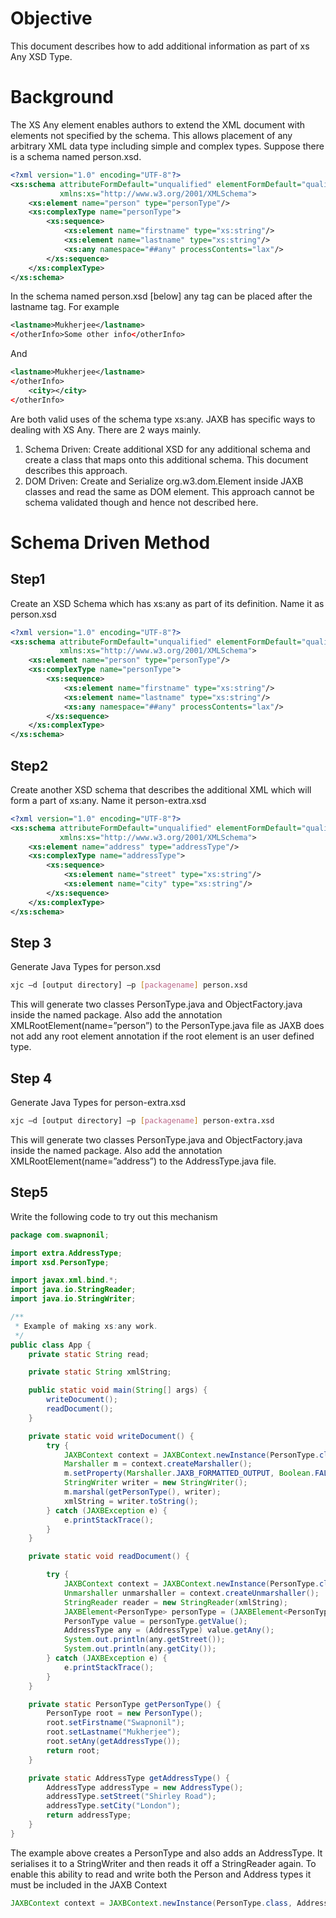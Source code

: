 # Objective
This document describes how to add additional information as part of xs Any XSD Type. 

# Background
The XS Any element enables authors to extend the XML document with elements not specified by the schema. This allows placement of any arbitrary XML data type including simple and complex types. 
Suppose there is a schema named person.xsd.

```xsd
<?xml version="1.0" encoding="UTF-8"?>
<xs:schema attributeFormDefault="unqualified" elementFormDefault="qualified"
           xmlns:xs="http://www.w3.org/2001/XMLSchema">
    <xs:element name="person" type="personType"/>
    <xs:complexType name="personType">
        <xs:sequence>
            <xs:element name="firstname" type="xs:string"/>
            <xs:element name="lastname" type="xs:string"/>
            <xs:any namespace="##any" processContents="lax"/>
        </xs:sequence>
    </xs:complexType>
</xs:schema>
```

In the schema named person.xsd [below] any tag can be placed after the lastname tag. For example
```xml
<lastname>Mukherjee</lastname>
</otherInfo>Some other info</otherInfo>
```
And
```xml
<lastname>Mukherjee</lastname>
</otherInfo>
	<city></city>
</otherInfo>
```
Are both valid uses of the schema type xs:any.
JAXB has specific ways to dealing with XS Any. There are 2 ways mainly.
1.	Schema Driven: Create additional XSD for any additional schema and create a class that maps onto this additional schema. This document describes this approach.
2.	DOM Driven: Create and Serialize org.w3.dom.Element inside JAXB classes and read the same as DOM element. This approach cannot be schema validated though and hence not described here.
# Schema Driven Method
## Step1
Create an XSD Schema which has xs:any as part of its definition. Name it as person.xsd
```xsd
<?xml version="1.0" encoding="UTF-8"?>
<xs:schema attributeFormDefault="unqualified" elementFormDefault="qualified"
           xmlns:xs="http://www.w3.org/2001/XMLSchema">
    <xs:element name="person" type="personType"/>
    <xs:complexType name="personType">
        <xs:sequence>
            <xs:element name="firstname" type="xs:string"/>
            <xs:element name="lastname" type="xs:string"/>
            <xs:any namespace="##any" processContents="lax"/>
        </xs:sequence>
    </xs:complexType>
</xs:schema>
````
## Step2
Create another XSD schema that describes the additional XML which will form a part of xs:any. Name it person-extra.xsd
```xsd
<?xml version="1.0" encoding="UTF-8"?>
<xs:schema attributeFormDefault="unqualified" elementFormDefault="qualified"
           xmlns:xs="http://www.w3.org/2001/XMLSchema">
    <xs:element name="address" type="addressType"/>
    <xs:complexType name="addressType">
        <xs:sequence>
            <xs:element name="street" type="xs:string"/>
            <xs:element name="city" type="xs:string"/>
        </xs:sequence>
    </xs:complexType>
</xs:schema>
```
## Step 3
Generate Java Types for person.xsd
```bash
xjc –d [output directory] –p [packagename] person.xsd
```
This will generate two classes PersonType.java and ObjectFactory.java inside the named package.
Also add the annotation XMLRootElement(name=”person”) to the PersonType.java file as JAXB does not add any root element annotation if the root element is an user defined type.
## Step 4
Generate Java Types for person-extra.xsd
```bash
xjc –d [output directory] –p [packagename] person-extra.xsd
```

This will generate two classes PersonType.java and ObjectFactory.java inside the named package.
Also add the annotation XMLRootElement(name=”address”) to the AddressType.java file.
## Step5 
Write the following code to try out this mechanism
```java
package com.swapnonil;

import extra.AddressType;
import xsd.PersonType;

import javax.xml.bind.*;
import java.io.StringReader;
import java.io.StringWriter;

/**
 * Example of making xs:any work.
 */
public class App {
    private static String read;

    private static String xmlString;

    public static void main(String[] args) {
        writeDocument();
        readDocument();
    }

    private static void writeDocument() {
        try {
            JAXBContext context = JAXBContext.newInstance(PersonType.class, AddressType.class);
            Marshaller m = context.createMarshaller();
            m.setProperty(Marshaller.JAXB_FORMATTED_OUTPUT, Boolean.FALSE);
            StringWriter writer = new StringWriter();
            m.marshal(getPersonType(), writer);
            xmlString = writer.toString();
        } catch (JAXBException e) {
            e.printStackTrace();
        }
    }

    private static void readDocument() {

        try {
            JAXBContext context = JAXBContext.newInstance(PersonType.class, AddressType.class);
            Unmarshaller unmarshaller = context.createUnmarshaller();
            StringReader reader = new StringReader(xmlString);
            JAXBElement<PersonType> personType = (JAXBElement<PersonType>) unmarshaller.unmarshal(reader);
            PersonType value = personType.getValue();
            AddressType any = (AddressType) value.getAny();
            System.out.println(any.getStreet());
            System.out.println(any.getCity());
        } catch (JAXBException e) {
            e.printStackTrace();
        }
    }

    private static PersonType getPersonType() {
        PersonType root = new PersonType();
        root.setFirstname("Swapnonil");
        root.setLastname("Mukherjee");
        root.setAny(getAddressType());
        return root;
    }

    private static AddressType getAddressType() {
        AddressType addressType = new AddressType();
        addressType.setStreet("Shirley Road");
        addressType.setCity("London");
        return addressType;
    }
}
```
The example above creates a PersonType and also adds an AddressType. It serialises it to a StringWriter and then reads it off a StringReader again. To enable this ability to read and write both the Person and Address types it must be included in the JAXB Context 
```java 
JAXBContext context = JAXBContext.newInstance(PersonType.class, AddressType.class);
```

